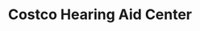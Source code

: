 ---
title: "Costco Hearing Aid Center"
url: /eugene/costco-hearing-aid-center/
shop: hearing aids
---